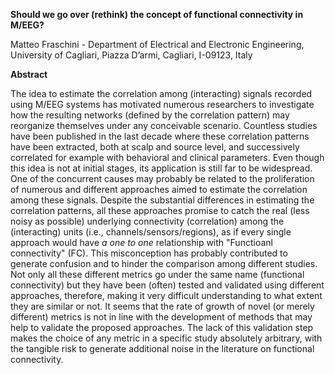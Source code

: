 **Should we go over (rethink) the concept of functional connectivity in M/EEG?** 

Matteo Fraschini - Department of Electrical and Electronic Engineering, University of Cagliari, Piazza D’armi, Cagliari, I-09123, Italy

 

**Abstract** 

The idea to estimate the correlation among (interacting) signals recorded using M/EEG systems has motivated numerous researchers to investigate how the resulting networks (defined by the correlation pattern) may reorganize themselves under any conceivable scenario. Countless studies have been published in the last decade where these correlation patterns have been extracted, both at scalp and source level, and successively correlated for example with behavioral and clinical parameters. Even though this idea is not at initial stages, its application is still far to be widespread. One of the concurrent causes may probably be related to the proliferation of numerous and different approaches aimed to estimate the correlation among these signals. Despite the substantial differences in estimating the correlation patterns, all these approaches promise to catch the real (less noisy as possible) underlying connectivity (correlation) among the (interacting) units (i.e., channels/sensors/regions), as if every single approach would have *a one to one* relationship with "Functioanl connectivity" (FC). This misconception has probably contributed to generate confusion and to hinder the comparison among different studies. Not only all these different metrics go under the same name (functional connectivity) but they have been (often) tested and validated using different approaches, therefore, making it very difficult understanding to what extent they are similar or not. It seems that the rate of growth of novel (or merely different) metrics is not in line with the development of methods that may help to validate the proposed approaches. The lack of this validation step makes the choice of any metric in a specific study absolutely arbitrary, with the tangible risk to generate additional noise in the literature on functional connectivity.

 


